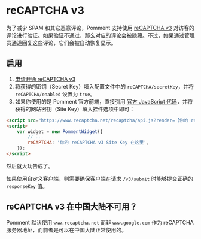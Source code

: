 # reCAPTCHA v3

为了减少 SPAM 和其它恶意评论，Pomment 支持使用 [reCAPTCHA v3](https://developers.google.com/recaptcha/docs/v3) 对访客的评论进行验证。如果验证不通过，那么对应的评论会被隐藏。不过，如果通过管理员通道回复这些评论，它们会被自动恢复显示。

## 启用

1. [申请开通 reCAPTCHA v3](https://g.co/recaptcha/v3)
2. 将获得的密钥（Secret Key）填入配置文件中的 `reCAPTCHA/secretKey`，并将 `reCAPTCHA/enabled` 设置为 `true`。
3. 如果你使用的是 Pomment 官方前端，直接引用 [官方 JavaScript 代码](https://developers.google.com/recaptcha/docs/v3)，并将获得的网站密钥（Site Key）填入挂件选项中即可：

```html
<script src="https://www.recaptcha.net/recaptcha/api.js?render=【你的 reCAPTCHA v3 Site Key】"></script>
<script>
    var widget = new PommentWidget({
        // ...
        reCAPTCHA: '你的 reCAPTCHA v3 Site Key 在这里',
    });
</script>
```

然后就大功告成了。

如果使用自定义客户端，则需要确保客户端在请求 `/v3/submit` 时能够提交正确的 `responseKey` 值。

## reCAPTCHA v3 在中国大陆不可用？

Pomment 默认使用 `www.recaptcha.net` 而非 `www.google.com` 作为 reCAPTCHA 服务器地址，而前者是可以在中国大陆正常使用的。

